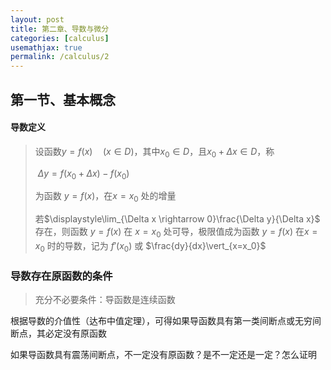 ```yaml
---
layout: post
title: 第二章、导数与微分
categories: [calculus]
usemathjax: true
permalink: /calculus/2
---
```




## 第一节、基本概念

#### 导数定义

> 设函数$y=f(x) \quad (x\in D)$，其中$x_0 \in D$，且$x_0+\Delta x \in D$，称
>
> ​		$\Delta y=f(x_0+\Delta x)-f(x_0)$
>
> 为函数 $y=f(x)$，在$x=x_0$ 处的增量
>
> 若$\displaystyle\lim_{\Delta x \rightarrow 0}\frac{\Delta y}{\Delta x}$ 存在，则函数 $y=f(x)$ 在 $x=x_0$ 处可导，极限值成为函数 $y=f(x)$ 在$x=x_0$ 时的导数，记为 $f'(x_0)$ 或 $\frac{dy}{dx}\vert_{x=x_0}$ 

### 导数存在原函数的条件

> 充分不必要条件：导函数是连续函数

根据导数的介值性（达布中值定理），可得如果导函数具有第一类间断点或无穷间断点，其必定没有原函数

如果导函数具有震荡间断点，不一定没有原函数？是不一定还是一定？怎么证明